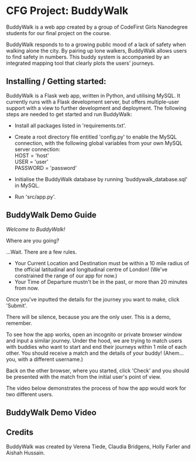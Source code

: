 # CFG Project: BuddyWalk


BuddyWalk is a web app created by a group of CodeFirst Girls Nanodegree students for our final project on the course.

BuddyWalk responds to to a growing public mood of a lack of safety when walking alone the city. By pairing up lone walkers, BuddyWalk allows users to find safety in numbers. This buddy system is accompanied by an integrated mapping tool that clearly plots the users' journeys.

Installing / Getting started:
-----------------------------

BuddyWalk is a Flask web app, written in Python, and utilising MySQL. It currently runs with a Flask development server, but offers multiple-user support with a view to further development and deployment. The following steps are needed to get started and run BuddyWalk:

- Install all packages listed in 'requirements.txt'.

- Create a root directory file entitled 'config.py' to enable the MySQL connection, with the following global variables from your own MySQL server connection:  
  HOST = 'host'   
  USER = 'user'   
  PASSWORD = 'password'   

- Initialise the BuddyWalk database by running 'buddywalk_database.sql' in MySQL.

- Run 'src/app.py'.

BuddyWalk Demo Guide
--------------------

*Welcome to BuddyWalk!*

Where are you going?

...Wait. There are a few rules. 

- Your Current Location and Destination must be within a 10 mile radius of the official latitudinal and longitudinal centre of London! (We've constrained the range of our app for now.)
- Your Time of Departure mustn't be in the past, or more than 20 minutes from now.

Once you've inputted the details for the journey you want to make, click 'Submit'.

There will be silence, because you are the only user. This is a demo, remember.

To see how the app works, open an incognito or private browser window and input a similar journey. Under the hood, we are trying to match users with buddies who want to start and end their journeys within 1 mile of each other. You should receive a match and the details of your buddy! (Ahem... you, with a different username.)

Back on the other browser, where you started, click 'Check' and you should be presented with the match from the initial user's point of view.

The video below demonstrates the process of how the app would work for two different users.

BuddyWalk Demo Video
--------------------

Credits
-------

BuddyWalk was created by Verena Tiede, Claudia Bridgens, Holly Farler and Aishah Hussain.
